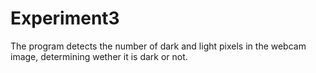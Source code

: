 Experiment3
===========
The program detects the number of dark and light pixels in the webcam image, determining wether it is dark or not.
